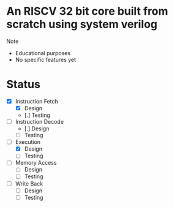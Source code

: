 # An RISCV 32 bit core built from scratch using system verilog

>[!Note]
> - Educational purposes
> - No specific features yet

# Status
- [x] Instruction Fetch
	- [x] Design
	- [.] Testing
- [ ] Instruction Decode
	- [.] Design
	- [ ] Testing
- [ ] Execution
	- [x] Design
	- [ ] Testing
- [ ] Memory Access
	- [ ] Design
	- [ ] Testing
- [ ] Write Back
	- [ ] Design
	- [ ] Testing
